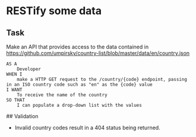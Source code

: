 # RESTify some data

## Task

Make an API that provides access to the data contained in https://github.com/umpirsky/country-list/blob/master/data/en/country.json

```
AS A
    Developer
WHEN I
    make a HTTP GET request to the /country/{code} endpoint, passing in an ISO country code such as "en" as the {code} value
I WANT
    To receive the name of the country
SO THAT
    I can populate a drop-down list with the values
```

## Validation

* Invalid country codes result in a 404 status being returned.
